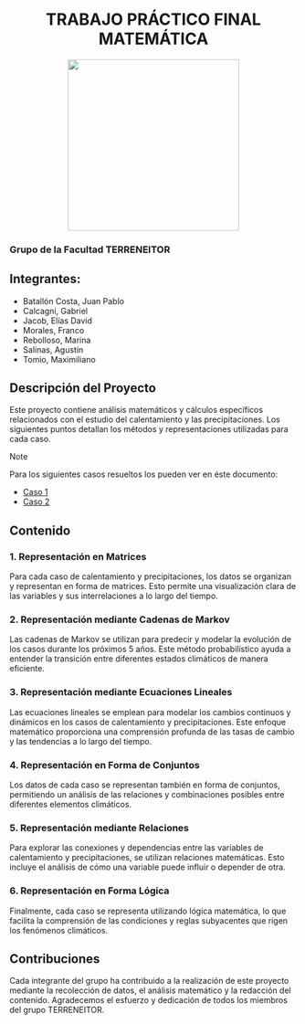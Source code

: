 <div align="center">
    <h1>TRABAJO PRÁCTICO FINAL MATEMÁTICA</h1>
    <img src="https://raw.githubusercontent.com/solidsnk86/Tecnicatura_UTN/master/public/logo_los_terreneitor.jpg" width="300" height="300" />
</div>

### Grupo de la Facultad TERRENEITOR

## Integrantes:
- Batallón Costa, Juan Pablo
- Calcagni, Gabriel
- Jacob, Elías David
- Morales, Franco
- Rebolloso, Marina
- Salinas, Agustín
- Tomio, Maximiliano

## Descripción del Proyecto
Este proyecto contiene análisis matemáticos y cálculos específicos relacionados con el estudio del calentamiento y las precipitaciones. Los siguientes puntos detallan los métodos y representaciones utilizadas para cada caso.

> [!Note]
> Para los siguientes casos resueltos los pueden ver en éste documento:

- <a href="TP-MATEMATICA-CASO-1.md">Caso 1</a>
- <a href="TP-MATEMATICA-CASO-2.md">Caso 2</a>

## Contenido

### 1. Representación en Matrices
Para cada caso de calentamiento y precipitaciones, los datos se organizan y representan en forma de matrices. Esto permite una visualización clara de las variables y sus interrelaciones a lo largo del tiempo.

### 2. Representación mediante Cadenas de Markov
Las cadenas de Markov se utilizan para predecir y modelar la evolución de los casos durante los próximos 5 años. Este método probabilístico ayuda a entender la transición entre diferentes estados climáticos de manera eficiente.

### 3. Representación mediante Ecuaciones Lineales
Las ecuaciones lineales se emplean para modelar los cambios continuos y dinámicos en los casos de calentamiento y precipitaciones. Este enfoque matemático proporciona una comprensión profunda de las tasas de cambio y las tendencias a lo largo del tiempo.

### 4. Representación en Forma de Conjuntos
Los datos de cada caso se representan también en forma de conjuntos, permitiendo un análisis de las relaciones y combinaciones posibles entre diferentes elementos climáticos.

### 5. Representación mediante Relaciones
Para explorar las conexiones y dependencias entre las variables de calentamiento y precipitaciones, se utilizan relaciones matemáticas. Esto incluye el análisis de cómo una variable puede influir o depender de otra.

### 6. Representación en Forma Lógica
Finalmente, cada caso se representa utilizando lógica matemática, lo que facilita la comprensión de las condiciones y reglas subyacentes que rigen los fenómenos climáticos.

## Contribuciones
Cada integrante del grupo ha contribuido a la realización de este proyecto mediante la recolección de datos, el análisis matemático y la redacción del contenido. Agradecemos el esfuerzo y dedicación de todos los miembros del grupo TERRENEITOR.
